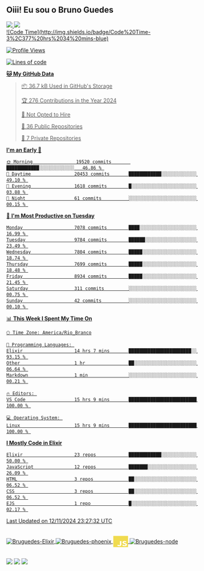 ## Oiii! Eu sou o Bruno Guedes
 <div>
  <a href="https://github.com/bruguedes">
  <img height="180em" src="https://github-readme-stats.vercel.app/api?username=bruguedes&show_icons=true&theme=dark&include_all_commits=true&count_private=true"/>
  <img height="180em" src="https://github-readme-stats.vercel.app/api/top-langs/?username=bruguedes&layout=compact&langs_count=7&theme=dark"/>
</div>
<div>
  <!--START_SECTION:waka-->
![Code Time](http://img.shields.io/badge/Code%20Time-3%2C377%20hrs%2034%20mins-blue)

![Profile Views](http://img.shields.io/badge/Profile%20Views-0-blue)

![Lines of code](https://img.shields.io/badge/From%20Hello%20World%20I%27ve%20Written-7.9%20million%20lines%20of%20code-blue)

**🐱 My GitHub Data** 

> 📦 36.7 kB Used in GitHub's Storage 
 > 
> 🏆 276 Contributions in the Year 2024
 > 
> 🚫 Not Opted to Hire
 > 
> 📜 36 Public Repositories 
 > 
> 🔑 7 Private Repositories 
 > 
**I'm an Early 🐤** 

```text
🌞 Morning                19520 commits       ████████████░░░░░░░░░░░░░   46.86 % 
🌆 Daytime                20453 commits       ████████████░░░░░░░░░░░░░   49.10 % 
🌃 Evening                1618 commits        █░░░░░░░░░░░░░░░░░░░░░░░░   03.88 % 
🌙 Night                  61 commits          ░░░░░░░░░░░░░░░░░░░░░░░░░   00.15 % 
```
📅 **I'm Most Productive on Tuesday** 

```text
Monday                   7078 commits        ████░░░░░░░░░░░░░░░░░░░░░   16.99 % 
Tuesday                  9784 commits        ██████░░░░░░░░░░░░░░░░░░░   23.49 % 
Wednesday                7804 commits        █████░░░░░░░░░░░░░░░░░░░░   18.74 % 
Thursday                 7699 commits        █████░░░░░░░░░░░░░░░░░░░░   18.48 % 
Friday                   8934 commits        █████░░░░░░░░░░░░░░░░░░░░   21.45 % 
Saturday                 311 commits         ░░░░░░░░░░░░░░░░░░░░░░░░░   00.75 % 
Sunday                   42 commits          ░░░░░░░░░░░░░░░░░░░░░░░░░   00.10 % 
```


📊 **This Week I Spent My Time On** 

```text
🕑︎ Time Zone: America/Rio_Branco

💬 Programming Languages: 
Elixir                   14 hrs 7 mins       ███████████████████████░░   93.15 % 
Other                    1 hr                ██░░░░░░░░░░░░░░░░░░░░░░░   06.64 % 
Markdown                 1 min               ░░░░░░░░░░░░░░░░░░░░░░░░░   00.21 % 

🔥 Editors: 
VS Code                  15 hrs 9 mins       █████████████████████████   100.00 % 

💻 Operating System: 
Linux                    15 hrs 9 mins       █████████████████████████   100.00 % 
```

**I Mostly Code in Elixir** 

```text
Elixir                   23 repos            ████████████░░░░░░░░░░░░░   50.00 % 
JavaScript               12 repos            ███████░░░░░░░░░░░░░░░░░░   26.09 % 
HTML                     3 repos             ██░░░░░░░░░░░░░░░░░░░░░░░   06.52 % 
CSS                      3 repos             ██░░░░░░░░░░░░░░░░░░░░░░░   06.52 % 
EJS                      1 repo              █░░░░░░░░░░░░░░░░░░░░░░░░   02.17 % 
```




 Last Updated on 12/11/2024 23:27:32 UTC
<!--END_SECTION:waka-->
</div>
<div style="display: inline_block"><br>
  <img align="center" alt="Bruguedes-Elixir" height="30" width="40" src="https://cdn.jsdelivr.net/gh/devicons/devicon/icons/elixir/elixir-original.svg">
   <img align="center" alt="Bruguedes-phoenix" height="30" width="40" src="https://cdn.jsdelivr.net/gh/devicons/devicon/icons/phoenix/phoenix-original.svg">
  <img align="center" alt="Bruguedes-JavaScript" height="30" width="40" src="https://raw.githubusercontent.com/devicons/devicon/master/icons/javascript/javascript-plain.svg">
  <img align="center" alt="Bruguedes-node" height="30" width="40" src="https://cdn.jsdelivr.net/gh/devicons/devicon/icons/nodejs/nodejs-plain.svg">

</div>

  ##

<div>
  <a href="https://instagram.com/bruguedes21" target="_blank"><img src="https://img.shields.io/badge/-Instagram-%23E4405F?style=for-the-badge&logo=instagram&logoColor=white" target="_blank"></a>
  <a href="https://www.linkedin.com/in/bruguesil/" target="_blank"><img src="https://img.shields.io/badge/-LinkedIn-%230077B5?style=for-the-badge&logo=linkedin&logoColor=white" target="_blank"></a>
  <a href="https://t.me/bruguesil" target="_blank"><img src="https://img.shields.io/badge/Telegram-2CA5E0?style=for-the-badge&logo=telegram&logoColor=white" target="_blank"></a>

</div>
